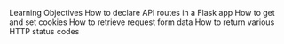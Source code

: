 Learning Objectives
How to declare API routes in a Flask app
How to get and set cookies
How to retrieve request form data
How to return various HTTP status codes
